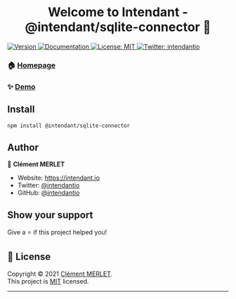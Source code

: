 <h1 align="center">Welcome to Intendant - @intendant/sqlite-connector 👋</h1>
<p>
  <a href="https://www.npmjs.com/package/@intendant/sqlite-connector" target="_blank">
    <img alt="Version" src="https://img.shields.io/npm/v/@intendant/sqlite-connector.svg">
  </a>
  <a href="https://intendant.io/" target="_blank">
    <img alt="Documentation" src="https://img.shields.io/badge/documentation-yes-brightgreen.svg" />
  </a>
  <a href="https://choosealicense.com/licenses/mit/" target="_blank">
    <img alt="License: MIT" src="https://img.shields.io/badge/License-MIT-yellow.svg" />
  </a>
  <a href="https://twitter.com/intendantio" target="_blank">
    <img alt="Twitter: intendantio" src="https://img.shields.io/twitter/follow/intendantio.svg?style=social" />
  </a>
</p>


### 🏠 [Homepage](https://intendant.io/)

### ✨ [Demo](https://demo.intendant.io/admin/)

## Install

```sh
npm install @intendant/sqlite-connector
```

## Author

👤 **Clément MERLET**

* Website: https://intendant.io
* Twitter: [@intendantio](https://twitter.com/intendantio)
* GitHub: [@intendantio](https://github.com/intendantio)

## Show your support

Give a ⭐️ if this project helped you!

## 📝 License

Copyright © 2021 [Clément MERLET](https://github.com/intendantio).<br />
This project is [MIT](https://choosealicense.com/licenses/mit/) licensed.

***
